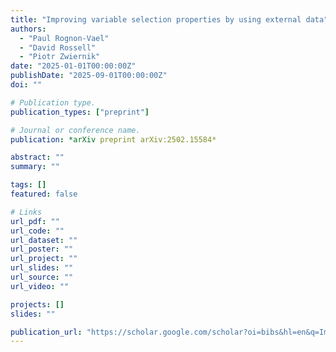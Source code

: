 ```yaml
---
title: "Improving variable selection properties by using external data"
authors:
  - "Paul Rognon-Vael"
  - "David Rossell"
  - "Piotr Zwiernik"
date: "2025-01-01T00:00:00Z"
publishDate: "2025-09-01T00:00:00Z"
doi: ""

# Publication type.
publication_types: ["preprint"]

# Journal or conference name.
publication: *arXiv preprint arXiv:2502.15584*

abstract: ""
summary: ""

tags: []
featured: false

# Links
url_pdf: ""
url_code: ""
url_dataset: ""
url_poster: ""
url_project: ""
url_slides: ""
url_source: ""
url_video: ""

projects: []
slides: ""

publication_url: "https://scholar.google.com/scholar?oi=bibs&hl=en&q=Improving+variable+selection+properties+by+using+external+data"
---
```

